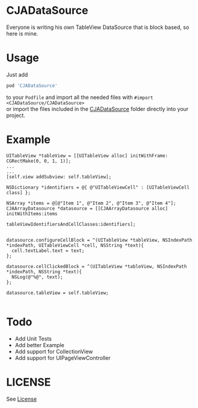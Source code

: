 # CJADataSource

Everyone is writing his own TableView DataSource that is block based, so here is mine.

# Usage

Just add
``` ruby
pod 'CJADataSource'
```
  
to your ```Podfile``` and import all the needed files with ```#import <CJADataSource/CJADataSource>```  
or import the files included in the [CJADataSource](CJADataSource) folder directly into your project.
 

# Example

``` objc
UITableView *tableView = [[UITableView alloc] initWithFrame: CGRectMake(0, 0, 1, 1)];
...
...
[self.view addSubview: self.tableView];
    
NSDictionary *identifiers = @{ @"UITableViewCell" : [UITableViewCell class] };
    
NSArray *items = @[@"Item 1", @"Item 2", @"Item 3", @"Item 4"];
CJAArrayDatasource *datasource = [[CJAArrayDatasource alloc] initWithItems:items
                                        tableViewIdentifiersAndCellClasses:identifiers];
    
    
datasource.configureCellBlock = ^(UITableView *tableView, NSIndexPath *indexPath, UITableViewCell *cell, NSString *text){
  cell.textLabel.text = text;
};
    
datasource.cellClickedBlock = ^(UITableView *tableView, NSIndexPath *indexPath, NSString *text){
  NSLog(@"%@", text);
};
    
datasource.tableView = self.tableView;
    

```

# Todo

* Add Unit Tests
* Add better Example
* Add support for CollectionView
* Add support for UIPageViewController

# LICENSE

See [License](LICENSE)
